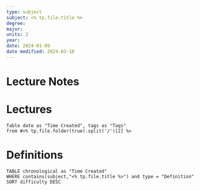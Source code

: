 ```yaml
---
type: subject
subject: <% tp.file.title %>
degree: 
major: 
units: 2
year: 
date: 2024-01-09
date modified: 2024-03-18
---
```


# Lecture Notes



# Lectures

```dataview
Table date as "Time Created", tags as "Tags"
from #<% tp.file.folder(true).split('/')[2] %>
```


# Definitions

```dataview
TABLE chronological as "Time Created"
WHERE contains(subject,"<% tp.file.title %>") and type = "Definition"
SORT difficulty DESC
```